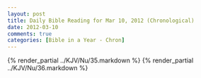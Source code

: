 ```yaml
---
layout: post
title: Daily Bible Reading for Mar 10, 2012 (Chronological)
date: 2012-03-10
comments: true
categories: [Bible in a Year - Chron]
---
```

{% render_partial ../KJV/Nu/35.markdown %}
{% render_partial ../KJV/Nu/36.markdown %}
